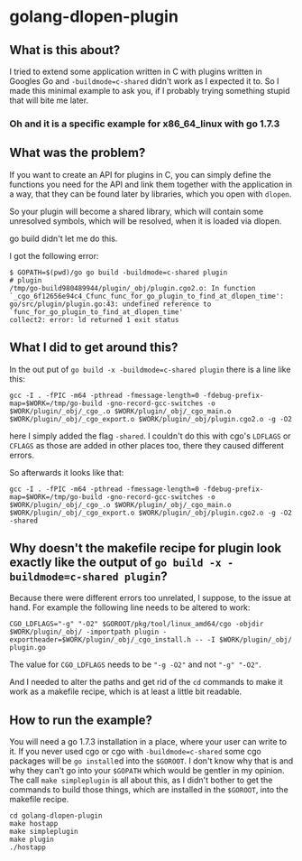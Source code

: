 # golang-dlopen-plugin
## What is this about?
I tried to extend some application written in C with plugins written
in Googles Go and `-buildmode=c-shared` didn't work as I expected it to.
So I made this minimal example to ask you, if I probably trying something
stupid that will bite me later.

### Oh and it is a specific example for x86_64_linux with go 1.7.3

## What was the problem?
If you want to create an API for plugins in C, you can simply define the
functions you need for the API and link them together with the application
in a way, that they can be found later by libraries, which you open with
`dlopen`.

So your plugin will become a shared library, which will contain some unresolved
symbols, which will be resolved, when it is loaded via dlopen.

go build didn't let me do this.

I got the following error:

    $ GOPATH=$(pwd)/go go build -buildmode=c-shared plugin
    # plugin
    /tmp/go-build980489944/plugin/_obj/plugin.cgo2.o: In function `_cgo_6f12656e94c4_Cfunc_func_for_go_plugin_to_find_at_dlopen_time':
    go/src/plugin/plugin.go:43: undefined reference to `func_for_go_plugin_to_find_at_dlopen_time'
    collect2: error: ld returned 1 exit status
    
## What I did to get around this?
In the out put of `go build -x -buildmode=c-shared plugin` there is a line like this:

    gcc -I . -fPIC -m64 -pthread -fmessage-length=0 -fdebug-prefix-map=$WORK=/tmp/go-build -gno-record-gcc-switches -o $WORK/plugin/_obj/_cgo_.o $WORK/plugin/_obj/_cgo_main.o $WORK/plugin/_obj/_cgo_export.o $WORK/plugin/_obj/plugin.cgo2.o -g -O2
    
here I simply added the flag `-shared`. I couldn't do this with cgo's `LDFLAGS` or `CFLAGS` as those are
added in other places too, there they caused different errors.

So afterwards it looks like that:

    gcc -I . -fPIC -m64 -pthread -fmessage-length=0 -fdebug-prefix-map=$WORK=/tmp/go-build -gno-record-gcc-switches -o $WORK/plugin/_obj/_cgo_.o $WORK/plugin/_obj/_cgo_main.o $WORK/plugin/_obj/_cgo_export.o $WORK/plugin/_obj/plugin.cgo2.o -g -O2 -shared
    
## Why doesn't the makefile recipe for plugin look exactly like the output of `go build -x -buildmode=c-shared plugin`?
Because there were different errors too  unrelated, I suppose, to the issue at hand. For example the following
line needs to be altered to work:

    CGO_LDFLAGS="-g" "-O2" $GOROOT/pkg/tool/linux_amd64/cgo -objdir $WORK/plugin/_obj/ -importpath plugin -exportheader=$WORK/plugin/_obj/_cgo_install.h -- -I $WORK/plugin/_obj/ plugin.go
    
The value for `CGO_LDFLAGS` needs to be `"-g -O2"` and not `"-g" "-O2"`.

And I needed to alter the paths and get rid of the `cd` commands to make it work as a makefile recipe, which is at least a little bit readable.

## How to run the example?
You will need a go 1.7.3 installation in a place, where your user can write to it. If you never used cgo or cgo with
`-buildmode=c-shared` some cgo packages will be `go install`ed into the `$GOROOT`. I don't know why that is and why
they can't go into your `$GOPATH` which would be gentler in my opinion. The call `make simpleplugin` is all about
this, as I didn't bother to get the commands to build those things, which are installed in the `$GOROOT`, into the
makefile recipe.

    cd golang-dlopen-plugin
    make hostapp
    make simpleplugin
    make plugin
    ./hostapp
